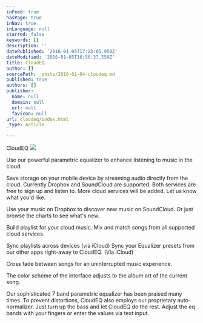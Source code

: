 ```yaml
---
inFeed: true
hasPage: true
inNav: true
inLanguage: null
starred: false
keywords: []
description: ''
datePublished: '2016-01-05T17:23:05.950Z'
dateModified: '2016-01-05T16:56:37.559Z'
title: CloudEQ
author: []
sourcePath: _posts/2016-01-04-cloudeq.md
published: true
authors: []
publisher:
  name: null
  domain: null
  url: null
  favicon: null
url: cloudeq/index.html
_type: Article

---
```

CloudEQ
![](https://s3-us-west-2.amazonaws.com/the-grid-img/p/c64fd7c0a9634a4213a37ee50c9d3c972c3bc709.jpg)

Use our powerful parametric equalizer to enhance listening to music in the cloud. 

Save storage on your mobile device by streaming audio directly from the cloud. 
Currently Dropbox and SoundCloud are supported. Both services are free to sign up and listen to.
More cloud services will be added. Let us know what you'd like. 

Use your music on Dropbox to discover new music on SoundCloud. Or just browse the charts to see what's new. 

Build playlist for your cloud music. Mix and match songs from all supported cloud services. 

Sync playlists across devices (via iCloud)
Sync your Equalizer presets from our other apps right-away to CloudEQ. (Via iCloud) 

Cross fade between songs for an uninterrupted music experience. 

The color scheme of the interface adjusts to the album art of the current song. 

Our sophisticated 7 band parametric equalizer has been praised many times. To prevent distortions, CloudEQ also employs our proprietary auto-normalizer. Just turn up the bass and let CloudEQ do the rest. Adjust the eq bands with your fingers or enter the values via text input.